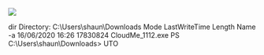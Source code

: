 ![](Maszyny/Windows/Buff/Pasted%20image%2020210824143142.png)

dir
Directory: C:\Users\shaun\Downloads
Mode
LastWriteTime
Length Name
-a
16/06/2020
16:26
17830824 CloudMe_1112.exe
PS C:\Users\shaun\Downloads>
UTO
